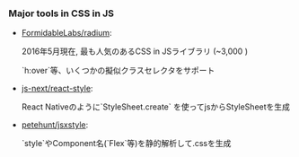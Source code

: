 
### Major tools in CSS in JS
<ul class="good">
<li>
  <a href="https://github.com/FormidableLabs/radium/blob/master/docs/comparison/README.md" target="_blank">FormidableLabs/radium</a>:
  <p class="smaller">
    2016年5月現在, 最も人気のあるCSS in JSライブラリ (~3,000 <span class="fa fa-star"></span>)
  </p>
  <p class="smaller">
    `h:over`等、いくつかの擬似クラスセレクタをサポート
  </p>
</li>
<li>
  <a href="https://github.com/js-next/react-style" target="_blank">js-next/react-style</a>:
  <p class="smaller" >
    React Nativeのように`StyleSheet.create` を使ってjsからStyleSheetを生成
  </p>
</li>
<li>
  <a href="https://github.com/petehunt/jsxstyle" target="_blank">petehunt/jsxstyle</a>:
  <p class="smaller">
    `style`やComponent名(`Flex`等)を静的解析して.cssを生成
  </p>
</li>
</ul>
